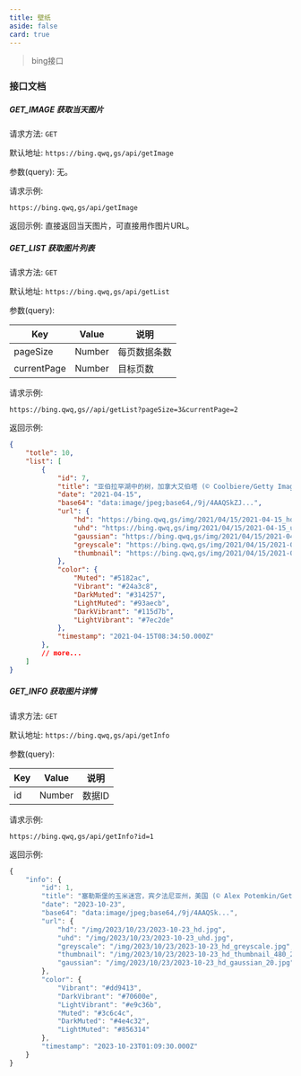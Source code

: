 ```yaml
---
title: 壁纸
aside: false
card: true
---
```


<script setup>
import Bing from "@/views/Bing.vue"
</script>

<Bing />

> bing接口

### 接口文档

##### GET_IMAGE 获取当天图片

请求方法: `GET`

默认地址: `https://bing.qwq,gs/api/getImage` 

参数(query): 无。

请求示例:

```GET
https://bing.qwq,gs/api/getImage
```

返回示例: 直接返回当天图片，可直接用作图片URL。



##### GET_LIST 获取图片列表

请求方法: `GET`

默认地址: `https://bing.qwq,gs/api/getList` 

参数(query):

| Key         | Value  | 说明         |
| ----------- | ------ | ------------ |
| pageSize    | Number | 每页数据条数 |
| currentPage | Number | 目标页数     |

请求示例:

```GET
https://bing.qwq,gs//api/getList?pageSize=3&currentPage=2
```

返回示例:

```json
{
    "totle": 10,
    "list": [
        {
            "id": 7,
            "title": "亚伯拉罕湖中的树，加拿大艾伯塔 (© Coolbiere/Getty Images)",
            "date": "2021-04-15",
            "base64": "data:image/jpeg;base64,/9j/4AAQSkZJ...",
            "url": {
                "hd": "https://bing.qwq,gs/img/2021/04/15/2021-04-15_hd.jpg",
                "uhd": "https://bing.qwq,gs/img/2021/04/15/2021-04-15_uhd.jpg",
                "gaussian": "https://bing.qwq,gs/img/2021/04/15/2021-04-15_hd_gaussian_20.jpg",
                "greyscale": "https://bing.qwq,gs/img/2021/04/15/2021-04-15_hd_greyscale.jpg",
                "thumbnail": "https://bing.qwq,gs/img/2021/04/15/2021-04-15_hd_thumbnail_480_270.jpg"
            },
            "color": {
                "Muted": "#5182ac",
                "Vibrant": "#24a3c8",
                "DarkMuted": "#314257",
                "LightMuted": "#93aecb",
                "DarkVibrant": "#115d7b",
                "LightVibrant": "#7ec2de"
            },
            "timestamp": "2021-04-15T08:34:50.000Z"
        },
        // more...
    ]
}
```



##### GET_INFO 获取图片详情

请求方法: `GET`

默认地址: `https://bing.qwq,gs/api/getInfo` 

参数(query):

| Key  | Value  | 说明   |
| ---- | ------ | ------ |
| id   | Number | 数据ID |

请求示例:

```GET
https://bing.qwq,gs/api/getInfo?id=1
```

返回示例:

```javascript
{
    "info": {
        "id": 1,
        "title": "塞勒斯堡的玉米迷宫，宾夕法尼亚州，美国 (© Alex Potemkin/Getty Images)",
        "date": "2023-10-23",
        "base64": "data:image/jpeg;base64,/9j/4AAQSk...",
        "url": {
            "hd": "/img/2023/10/23/2023-10-23_hd.jpg",
            "uhd": "/img/2023/10/23/2023-10-23_uhd.jpg",
            "greyscale": "/img/2023/10/23/2023-10-23_hd_greyscale.jpg",
            "thumbnail": "/img/2023/10/23/2023-10-23_hd_thumbnail_480_270.jpg",
            "gaussian": "/img/2023/10/23/2023-10-23_hd_gaussian_20.jpg"
        },
        "color": {
            "Vibrant": "#dd9413",
            "DarkVibrant": "#70600e",
            "LightVibrant": "#e9c36b",
            "Muted": "#3c6c4c",
            "DarkMuted": "#4e4c32",
            "LightMuted": "#856314"
        },
        "timestamp": "2023-10-23T01:09:30.000Z"
    }
}
```
